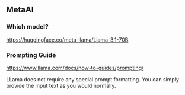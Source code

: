 ## MetaAI

### Which model?
https://huggingface.co/meta-llama/Llama-3.1-70B

### Prompting Guide
https://www.llama.com/docs/how-to-guides/prompting/

LLama does not require any special prompt formatting. You can simply provide the input text as you would normally.

